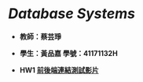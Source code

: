 # ***Database Systems***
* **教師：蔡芸琤**
* **學生：黃品嘉 學號：41171132H**
  

  
* **HW1 [前後端連結測試影片](https://youtu.be/rnTgi4VpvG8"前後端連結測試")**
